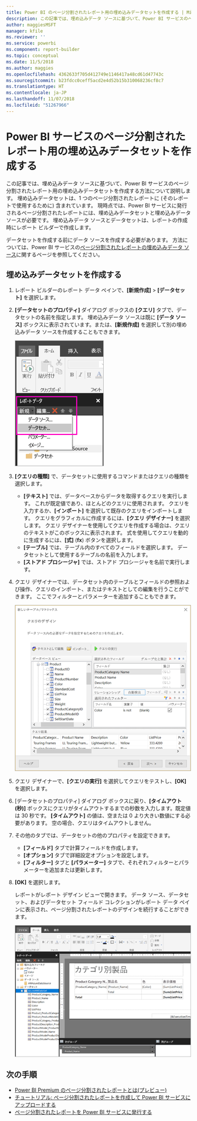 ```yaml
---
title: Power BI のページ分割されたレポート用の埋め込みデータセットを作成する | Microsoft Docs
description: この記事では、埋め込みデータ ソースに基づいて、Power BI サービスのページ分割されたレポート用の埋め込みデータセットを作成する方法について説明します。
author: maggiesMSFT
manager: kfile
ms.reviewer: ''
ms.service: powerbi
ms.component: report-builder
ms.topic: conceptual
ms.date: 11/5/2018
ms.author: maggies
ms.openlocfilehash: 4362633f705d412749e1146417a48cd61d47743c
ms.sourcegitcommit: b23fdcc0ceff5acd2e4d52b15b310068236cf8c7
ms.translationtype: HT
ms.contentlocale: ja-JP
ms.lasthandoff: 11/07/2018
ms.locfileid: "51267966"
---
```

# <a name="create-an-embedded-dataset-for-a-paginated-report-in-the-power-bi-service"></a>Power BI サービスのページ分割されたレポート用の埋め込みデータセットを作成する
この記事では、埋め込みデータ ソースに基づいて、Power BI サービスのページ分割されたレポート用の埋め込みデータセットを作成する方法について説明します。 埋め込みデータセットは、1 つのページ分割されたレポートに (そのレポートで使用するために) 含まれています。 現時点では、Power BI サービスに発行されるページ分割されたレポートには、埋め込みデータセットと埋め込みデータ ソースが必要です。 埋め込みデータ ソースとデータセットは、レポートの作成時にレポート ビルダーで作成します。 

データセットを作成する前にデータ ソースを作成する必要があります。 方法については、Power BI サービスの[ページ分割されたレポートの埋め込みデータ ソース](paginated-reports-embedded-data-source.md)に関するページを参照してください。
  
## <a name="create-an-embedded-dataset"></a>埋め込みデータセットを作成する
  
1. レポート ビルダーのレポート データ ペインで、**[新規作成]** > **[データセット]** を選択します。

1. **[データセットのプロパティ]** ダイアログ ボックスの **[クエリ]** タブで、データセットの名前を指定します。 埋め込みデータ ソースは既に **[データ ソース]** ボックスに表示されています。または、**[新規作成]** を選択して別の埋め込みデータ ソースを作成することもできます。
 
   ![新しいデータセット](media/paginated-reports-create-embedded-dataset/power-bi-paginated-new-dataset.png)  

3. **[クエリの種類]** で、データセットに使用するコマンドまたはクエリの種類を選択します。 
    - **[テキスト]** では、データベースからデータを取得するクエリを実行します。 これが既定値であり、ほとんどのクエリに使用されます。 クエリを入力するか、**[インポート]** を選択して既存のクエリをインポートします。 クエリをグラフィカルに作成するには、**[クエリ デザイナー]** を選択します。 クエリ デザイナーを使用してクエリを作成する場合は、クエリのテキストがこのボックスに表示されます。 式を使用してクエリを動的に生成するには、**[式]** (**fx**) ボタンを選択します。 
    - **[テーブル]** では、テーブル内のすべてのフィールドを選択します。 データセットとして使用するテーブルの名前を入力します。
    - **[ストアド プロシージャ]** では、ストアド プロシージャを名前で実行します。

4. クエリ デザイナーでは、データセット内のテーブルとフィールドの参照および操作、クエリのインポート、またはテキストとしての編集を行うことができます。 ここでフィルターとパラメーターを追加することもできます。 

    ![クエリ デザイナー](media/paginated-reports-create-embedded-dataset/power-bi-paginated-embedded-dataset-edit-query.png)

5. クエリ デザイナーで、**[クエリの実行]** を選択してクエリをテストし、**[OK]** を選択します。

1. [データセットのプロパティ] ダイアログ ボックスに戻り、**[タイムアウト (秒)]** ボックスにクエリがタイムアウトするまでの秒数を入力します。既定値は 30 秒です。 **[タイムアウト]** の値は、空または 0 より大きい数値にする必要があります。 空の場合、クエリはタイムアウトしません。

7.  その他のタブでは、データセットの他のプロパティを設定できます。
    - **[フィールド]** タブで計算フィールドを作成します。
    - **[オプション]** タブで詳細設定オプションを設定します。
    - **[フィルター]** タブと **[パラメーター]** タブで、それぞれフィルターとパラメーターを追加または更新します。

8. **[OK]** を選択します。
 
   レポートがレポート デザイン ビューで開きます。 データ ソース、データセット、およびデータセット フィールド コレクションがレポート データ ペインに表示され、ページ分割されたレポートのデザインを続行することができます。  

    ![レポート デザイン ビューに表示されたデータセット](media/paginated-reports-create-embedded-dataset/power-bi-paginated-embedded-dataset-report-design-view.png) 
 
## <a name="next-steps"></a>次の手順 

- [Power BI Premium のページ分割されたレポートとは(プレビュー)](paginated-reports-report-builder-power-bi.md)  
- [チュートリアル: ページ分割されたレポートを作成して Power BI サービスにアップロードする](paginated-reports-quickstart-aw.md)
- [ページ分割されたレポートを Power BI サービスに発行する](paginated-reports-save-to-power-bi-service.md)

